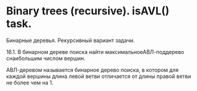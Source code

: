 # Binary trees (recursive). isAVL() task.

Бинарные деревья. Рекурсивный вариант задачи.

16.1. В бинарном дереве поиска найти максимальноеАВЛ-поддерево  cнаибольшим числом вершин.   

АВЛ-деревом называется бинарное дерево поиска, в котором для каждой вершины длина левой ветви отличается от длины правой ветви не более чем на 1.
